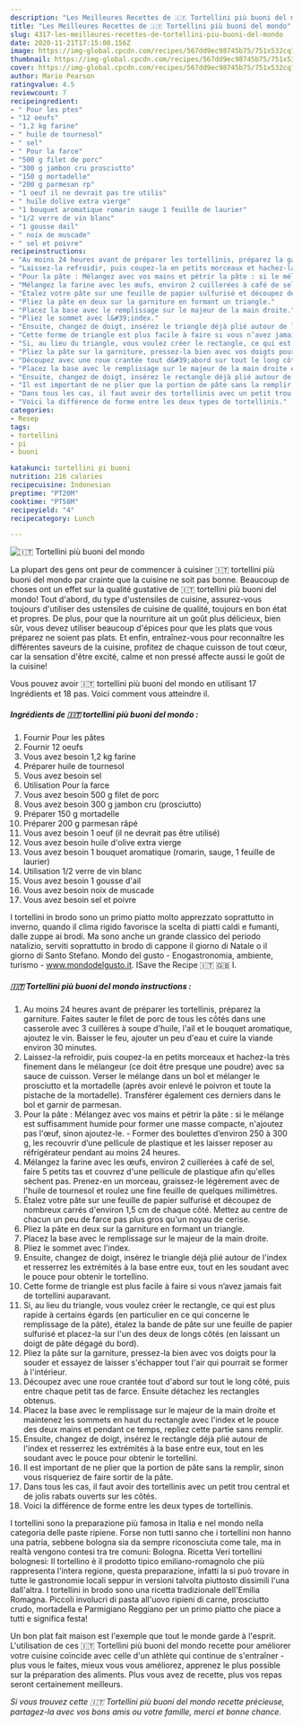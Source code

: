```yaml
---
description: "Les Meilleures Recettes de 🇮🇹 Tortellini più buoni del mondo"
title: "Les Meilleures Recettes de 🇮🇹 Tortellini più buoni del mondo"
slug: 4317-les-meilleures-recettes-de-tortellini-piu-buoni-del-mondo
date: 2020-11-21T17:15:08.156Z
image: https://img-global.cpcdn.com/recipes/567dd9ec98745b75/751x532cq70/🇮🇹-tortellini-piu-buoni-del-mondo-photo-principale-de-la-recette.jpg
thumbnail: https://img-global.cpcdn.com/recipes/567dd9ec98745b75/751x532cq70/🇮🇹-tortellini-piu-buoni-del-mondo-photo-principale-de-la-recette.jpg
cover: https://img-global.cpcdn.com/recipes/567dd9ec98745b75/751x532cq70/🇮🇹-tortellini-piu-buoni-del-mondo-photo-principale-de-la-recette.jpg
author: Mario Pearson
ratingvalue: 4.5
reviewcount: 7
recipeingredient:
- " Pour les ptes"
- "12 oeufs"
- "1,2 kg farine"
- " huile de tournesol"
- " sel"
- " Pour la farce"
- "500 g filet de porc"
- "300 g jambon cru prosciutto"
- "150 g mortadelle"
- "200 g parmesan rp"
- "1 oeuf il ne devrait pas tre utilis"
- " huile dolive extra vierge"
- "1 bouquet aromatique romarin sauge 1 feuille de laurier"
- "1/2 verre de vin blanc"
- "1 gousse dail"
- " noix de muscade"
- " sel et poivre"
recipeinstructions:
- "Au moins 24 heures avant de préparer les tortellinis, préparez la garniture. Faites sauter le filet de porc de tous les côtés dans une casserole avec 3 cuillères à soupe d&#39;huile, l&#39;ail et le bouquet aromatique, ajoutez le vin. Baisser le feu, ajouter un peu d&#39;eau et cuire la viande environ 30 minutes."
- "Laissez-la refroidir, puis coupez-la en petits morceaux et hachez-la très finement dans le mélangeur (ce doit être presque une poudre) avec sa sauce de cuisson. Verser le mélange dans un bol et mélanger le prosciutto et la mortadelle (après avoir enlevé le poivron et toute la pistache de la mortadelle). Transférer également ces derniers dans le bol et garnir de parmesan."
- "Pour la pâte : Mélangez avec vos mains et pétrir la pâte : si le mélange est suffisamment humide pour former une masse compacte, n&#39;ajoutez pas l&#39;œuf, sinon ajoutez-le.  Former des boulettes d’environ 250 à 300 g, les recouvrir d’une pellicule de plastique et les laisser reposer au réfrigérateur pendant au moins 24 heures."
- "Mélangez la farine avec les œufs, environ 2 cuillerées à café de sel, faire 5 petits tas et couvrez d&#39;une pellicule de plastique afin qu&#39;elles sèchent pas. Prenez-en un morceau, graissez-le légèrement avec de l&#39;huile de tournesol et roulez une fine feuille de quelques millimètres."
- "Étalez votre pâte sur une feuille de papier sulfurisé et découpez de nombreux carrés d&#39;environ 1,5 cm de chaque côté. Mettez au centre de chacun un peu de farce pas plus gros qu&#39;un noyau de cerise."
- "Pliez la pâte en deux sur la garniture en formant un triangle."
- "Placez la base avec le remplissage sur le majeur de la main droite."
- "Pliez le sommet avec l&#39;index."
- "Ensuite, changez de doigt, insérez le triangle déjà plié autour de l&#39;index et resserrez les extrémités à la base entre eux, tout en les soudant avec le pouce pour obtenir le tortellino."
- "Cette forme de triangle est plus facile à faire si vous n’avez jamais fait de tortellini auparavant."
- "Si, au lieu du triangle, vous voulez créer le rectangle, ce qui est plus rapide à certains égards (en particulier en ce qui concerne le remplissage de la pâte), étalez la bande de pâte sur une feuille de papier sulfurisé et placez-la sur l&#39;un des deux de longs côtés (en laissant un doigt de pâte dégagé du bord)."
- "Pliez la pâte sur la garniture, pressez-la bien avec vos doigts pour la souder et essayez de laisser s&#39;échapper tout l&#39;air qui pourrait se former à l&#39;intérieur."
- "Découpez avec une roue crantée tout d&#39;abord sur tout le long côté, puis entre chaque petit tas de farce. Ensuite détachez les rectangles obtenus."
- "Placez la base avec le remplissage sur le majeur de la main droite et maintenez les sommets en haut du rectangle avec l&#39;index et le pouce des deux mains et pendant ce temps, repliez cette partie sans remplir."
- "Ensuite, changez de doigt, insérez le rectangle déjà plié autour de l&#39;index et resserrez les extrémités à la base entre eux, tout en les soudant avec le pouce pour obtenir le tortellini."
- "Il est important de ne plier que la portion de pâte sans la remplir, sinon vous risqueriez de faire sortir de la pâte."
- "Dans tous les cas, il faut avoir des tortellinis avec un petit trou central et de jolis rabats ouverts sur les côtés."
- "Voici la différence de forme entre les deux types de tortellinis."
categories:
- Resep
tags:
- tortellini
- pi
- buoni

katakunci: tortellini pi buoni 
nutrition: 216 calories
recipecuisine: Indonesian
preptime: "PT20M"
cooktime: "PT58M"
recipeyield: "4"
recipecategory: Lunch

---
```



![🇮🇹 Tortellini più buoni del mondo](https://img-global.cpcdn.com/recipes/567dd9ec98745b75/751x532cq70/🇮🇹-tortellini-piu-buoni-del-mondo-photo-principale-de-la-recette.jpg)

La plupart des gens ont peur de commencer à cuisiner 🇮🇹 tortellini più buoni del mondo par crainte que la cuisine ne soit pas bonne. Beaucoup de choses ont un effet sur la qualité gustative de 🇮🇹 tortellini più buoni del mondo! Tout d'abord, du type d'ustensiles de cuisine, assurez-vous toujours d'utiliser des ustensiles de cuisine de qualité, toujours en bon état et propres. De plus, pour que la nourriture ait un goût plus délicieux, bien sûr, vous devez utiliser beaucoup d'épices pour que les plats que vous préparez ne soient pas plats. Et enfin, entraînez-vous pour reconnaître les différentes saveurs de la cuisine, profitez de chaque cuisson de tout cœur, car la sensation d'être excité, calme et non pressé affecte aussi le goût de la cuisine!

<!--inarticleads1-->

Vous pouvez avoir 🇮🇹 tortellini più buoni del mondo en utilisant 17 Ingrédients et 18 pas. Voici comment vous atteindre il.

##### Ingrédients de 🇮🇹 tortellini più buoni del mondo :

1. Fournir  Pour les pâtes
1. Fournir 12 oeufs
1. Vous avez besoin 1,2 kg farine
1. Préparer  huile de tournesol
1. Vous avez besoin  sel
1. Utilisation  Pour la farce
1. Vous avez besoin 500 g filet de porc
1. Vous avez besoin 300 g jambon cru (prosciutto)
1. Préparer 150 g mortadelle
1. Préparer 200 g parmesan râpé
1. Vous avez besoin 1 oeuf (il ne devrait pas être utilisé)
1. Vous avez besoin  huile d&#39;olive extra vierge
1. Vous avez besoin 1 bouquet aromatique (romarin, sauge, 1 feuille de laurier)
1. Utilisation 1/2 verre de vin blanc
1. Vous avez besoin 1 gousse d&#39;ail
1. Vous avez besoin  noix de muscade
1. Vous avez besoin  sel et poivre


I tortellini in brodo sono un primo piatto molto apprezzato soprattutto in inverno, quando il clima rigido favorisce la scelta di piatti caldi e fumanti, dalle zuppe ai brodi. Ma sono anche un grande classico del periodo natalizio, serviti soprattutto in brodo di cappone il giorno di Natale o il giorno di Santo Stefano. Mondo del gusto - Enogastronomia, ambiente, turismo - www.mondodelgusto.it. ISave the Recipe 🇮🇹 🇬🇧 I. 

<!--inarticleads2-->

##### 🇮🇹 Tortellini più buoni del mondo instructions :

1. Au moins 24 heures avant de préparer les tortellinis, préparez la garniture. Faites sauter le filet de porc de tous les côtés dans une casserole avec 3 cuillères à soupe d&#39;huile, l&#39;ail et le bouquet aromatique, ajoutez le vin. Baisser le feu, ajouter un peu d&#39;eau et cuire la viande environ 30 minutes.
1. Laissez-la refroidir, puis coupez-la en petits morceaux et hachez-la très finement dans le mélangeur (ce doit être presque une poudre) avec sa sauce de cuisson. Verser le mélange dans un bol et mélanger le prosciutto et la mortadelle (après avoir enlevé le poivron et toute la pistache de la mortadelle). Transférer également ces derniers dans le bol et garnir de parmesan.
1. Pour la pâte : Mélangez avec vos mains et pétrir la pâte : si le mélange est suffisamment humide pour former une masse compacte, n&#39;ajoutez pas l&#39;œuf, sinon ajoutez-le.  - Former des boulettes d’environ 250 à 300 g, les recouvrir d’une pellicule de plastique et les laisser reposer au réfrigérateur pendant au moins 24 heures.
1. Mélangez la farine avec les œufs, environ 2 cuillerées à café de sel, faire 5 petits tas et couvrez d&#39;une pellicule de plastique afin qu&#39;elles sèchent pas. Prenez-en un morceau, graissez-le légèrement avec de l&#39;huile de tournesol et roulez une fine feuille de quelques millimètres.
1. Étalez votre pâte sur une feuille de papier sulfurisé et découpez de nombreux carrés d&#39;environ 1,5 cm de chaque côté. Mettez au centre de chacun un peu de farce pas plus gros qu&#39;un noyau de cerise.
1. Pliez la pâte en deux sur la garniture en formant un triangle.
1. Placez la base avec le remplissage sur le majeur de la main droite.
1. Pliez le sommet avec l&#39;index.
1. Ensuite, changez de doigt, insérez le triangle déjà plié autour de l&#39;index et resserrez les extrémités à la base entre eux, tout en les soudant avec le pouce pour obtenir le tortellino.
1. Cette forme de triangle est plus facile à faire si vous n’avez jamais fait de tortellini auparavant.
1. Si, au lieu du triangle, vous voulez créer le rectangle, ce qui est plus rapide à certains égards (en particulier en ce qui concerne le remplissage de la pâte), étalez la bande de pâte sur une feuille de papier sulfurisé et placez-la sur l&#39;un des deux de longs côtés (en laissant un doigt de pâte dégagé du bord).
1. Pliez la pâte sur la garniture, pressez-la bien avec vos doigts pour la souder et essayez de laisser s&#39;échapper tout l&#39;air qui pourrait se former à l&#39;intérieur.
1. Découpez avec une roue crantée tout d&#39;abord sur tout le long côté, puis entre chaque petit tas de farce. Ensuite détachez les rectangles obtenus.
1. Placez la base avec le remplissage sur le majeur de la main droite et maintenez les sommets en haut du rectangle avec l&#39;index et le pouce des deux mains et pendant ce temps, repliez cette partie sans remplir.
1. Ensuite, changez de doigt, insérez le rectangle déjà plié autour de l&#39;index et resserrez les extrémités à la base entre eux, tout en les soudant avec le pouce pour obtenir le tortellini.
1. Il est important de ne plier que la portion de pâte sans la remplir, sinon vous risqueriez de faire sortir de la pâte.
1. Dans tous les cas, il faut avoir des tortellinis avec un petit trou central et de jolis rabats ouverts sur les côtés.
1. Voici la différence de forme entre les deux types de tortellinis.


I tortellini sono la preparazione più famosa in Italia e nel mondo nella categoria delle paste ripiene. Forse non tutti sanno che i tortellini non hanno una patria, sebbene bologna sia da sempre riconosciuta come tale, ma in realtà vengono contesi tra tre comuni: Bologna. Ricetta Veri tortellini bolognesi: Il tortellino è il prodotto tipico emiliano-romagnolo che più rappresenta l&#39;intera regione, questa preparazione, infatti la si può trovare in tutte le gastronomie locali seppur in versioni talvolta piuttosto dissimili l&#39;una dall&#39;altra. I tortellini in brodo sono una ricetta tradizionale dell&#39;Emilia Romagna. Piccoli involucri di pasta all&#39;uovo ripieni di carne, prosciutto crudo, mortadella e Parmigiano Reggiano per un primo piatto che piace a tutti e significa festa! 

<!--inarticleads1-->

<p>
Un bon plat fait maison est l'exemple que tout le monde garde à l'esprit. L'utilisation de ces 🇮🇹 Tortellini più buoni del mondo recette pour améliorer votre cuisine coïncide avec celle d'un athlète qui continue de s'entraîner - plus vous le faites, mieux vous vous améliorez, apprenez le plus possible sur la préparation des aliments. Plus vous avez de recette, plus vos repas seront certainement meilleurs.
</p>

<p>
<i>Si vous trouvez cette 🇮🇹 Tortellini più buoni del mondo recette précieuse, partagez-la avec vos bons amis ou votre famille, merci et bonne chance.</i>
</p>
